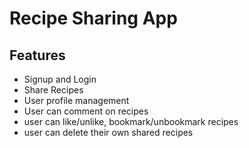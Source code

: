 # Recipe Sharing App
## Features
- Signup and Login
- Share Recipes
- User profile management
- User can comment on recipes
- user can like/unlike, bookmark/unbookmark recipes
- user can delete their own shared recipes
